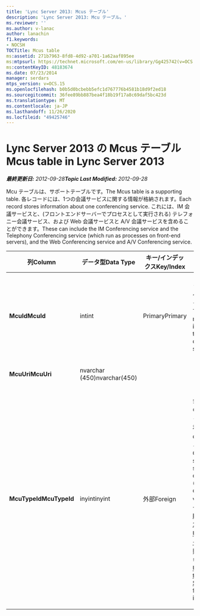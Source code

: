 ```yaml
---
title: 'Lync Server 2013: Mcus テーブル'
description: 'Lync Server 2013: Mcu テーブル。'
ms.reviewer: ''
ms.author: v-lanac
author: lanachin
f1.keywords:
- NOCSH
TOCTitle: Mcus table
ms:assetid: 271b7963-8fd8-4d92-a701-1a62aaf895ee
ms:mtpsurl: https://technet.microsoft.com/en-us/library/Gg425742(v=OCS.15)
ms:contentKeyID: 48183674
ms.date: 07/23/2014
manager: serdars
mtps_version: v=OCS.15
ms.openlocfilehash: b0b5d0bcbebb5efc1d767776b4581b18d9f2ed18
ms.sourcegitcommit: 36fee89bb887bea4f18b19f17a8c69daf5bc423d
ms.translationtype: MT
ms.contentlocale: ja-JP
ms.lasthandoff: 11/26/2020
ms.locfileid: "49425746"
---
```

# <a name="mcus-table-in-lync-server-2013"></a><span data-ttu-id="7359b-103">Lync Server 2013 の Mcus テーブル</span><span class="sxs-lookup"><span data-stu-id="7359b-103">Mcus table in Lync Server 2013</span></span>

<div data-xmlns="http://www.w3.org/1999/xhtml">

<div class="topic" data-xmlns="http://www.w3.org/1999/xhtml" data-msxsl="urn:schemas-microsoft-com:xslt" data-cs="https://msdn.microsoft.com/">

<div data-asp="https://msdn2.microsoft.com/asp">



</div>

<div id="mainSection">

<div id="mainBody"><span data-ttu-id="7359b-104">

<span> </span></span><span class="sxs-lookup"><span data-stu-id="7359b-104">

<span> </span></span></span>

<span data-ttu-id="7359b-105">_**最終更新日:** 2012-09-28_</span><span class="sxs-lookup"><span data-stu-id="7359b-105">_**Topic Last Modified:** 2012-09-28_</span></span>

<span data-ttu-id="7359b-106">Mcu テーブルは、サポートテーブルです。</span><span class="sxs-lookup"><span data-stu-id="7359b-106">The Mcus table is a supporting table.</span></span> <span data-ttu-id="7359b-107">各レコードには、1つの会議サービスに関する情報が格納されます。</span><span class="sxs-lookup"><span data-stu-id="7359b-107">Each record stores information about one conferencing service.</span></span> <span data-ttu-id="7359b-108">これには、IM 会議サービスと、(フロントエンドサーバーでプロセスとして実行される) テレフォニー会議サービス、および Web 会議サービスと A/V 会議サービスを含めることができます。</span><span class="sxs-lookup"><span data-stu-id="7359b-108">These can include the IM Conferencing service and the Telephony Conferencing service (which run as processes on front-end servers), and the Web Conferencing service and A/V Conferencing service.</span></span>


<table>
<colgroup>
<col style="width: 25%" />
<col style="width: 25%" />
<col style="width: 25%" />
<col style="width: 25%" />
</colgroup>
<thead>
<tr class="header">
<th><span data-ttu-id="7359b-109">列</span><span class="sxs-lookup"><span data-stu-id="7359b-109">Column</span></span></th>
<th><span data-ttu-id="7359b-110">データ型</span><span class="sxs-lookup"><span data-stu-id="7359b-110">Data Type</span></span></th>
<th><span data-ttu-id="7359b-111">キー/インデックス</span><span class="sxs-lookup"><span data-stu-id="7359b-111">Key/Index</span></span></th>
<th><span data-ttu-id="7359b-112">詳細</span><span class="sxs-lookup"><span data-stu-id="7359b-112">Details</span></span></th>
</tr>
</thead>
<tbody>
<tr class="odd">
<td><p><span data-ttu-id="7359b-113"><strong>McuId</strong></span><span class="sxs-lookup"><span data-stu-id="7359b-113"><strong>McuId</strong></span></span></p></td>
<td><p><span data-ttu-id="7359b-114">int</span><span class="sxs-lookup"><span data-stu-id="7359b-114">int</span></span></p></td>
<td><p><span data-ttu-id="7359b-115">Primary</span><span class="sxs-lookup"><span data-stu-id="7359b-115">Primary</span></span></p></td>
<td><p><span data-ttu-id="7359b-116">この会議サーバーを識別する一意の番号です。</span><span class="sxs-lookup"><span data-stu-id="7359b-116">Unique number identifying this conferencing server.</span></span></p></td>
</tr>
<tr class="even">
<td><p><span data-ttu-id="7359b-117"><strong>McuUri</strong></span><span class="sxs-lookup"><span data-stu-id="7359b-117"><strong>McuUri</strong></span></span></p></td>
<td><p><span data-ttu-id="7359b-118">nvarchar (450)</span><span class="sxs-lookup"><span data-stu-id="7359b-118">nvarchar(450)</span></span></p></td>
<td><p> </p></td>
<td><p> </p></td>
</tr>
<tr class="odd">
<td><p><span data-ttu-id="7359b-119"><strong>McuTypeId</strong></span><span class="sxs-lookup"><span data-stu-id="7359b-119"><strong>McuTypeId</strong></span></span></p></td>
<td><p><span data-ttu-id="7359b-120">inyint</span><span class="sxs-lookup"><span data-stu-id="7359b-120">inyint</span></span></p></td>
<td><p> <span data-ttu-id="7359b-121">外部</span><span class="sxs-lookup"><span data-stu-id="7359b-121">Foreign</span></span></p></td>
<td><p><span data-ttu-id="7359b-122">会議サーバーの種類 (例: チャット (Im の場合) または conf: オーディオビデオ)。</span><span class="sxs-lookup"><span data-stu-id="7359b-122">Conferencing server type, such as conf:chat (for IMs) or conf:audio-video.</span></span> <span data-ttu-id="7359b-123">詳細については、「 <a href="lync-server-2013-uritypes-table.md">Lync Server 2013 の UriTypes テーブル</a> 」を参照してください。</span><span class="sxs-lookup"><span data-stu-id="7359b-123">See the <a href="lync-server-2013-uritypes-table.md">UriTypes table in Lync Server 2013</a> for more information.</span></span></p></td>
</tr>
</tbody>
</table><span data-ttu-id="7359b-124">


</div>

<span> </span>

</div>

</div>

</span><span class="sxs-lookup"><span data-stu-id="7359b-124">


</div>

<span> </span>

</div>

</div>

</span></span></div>

